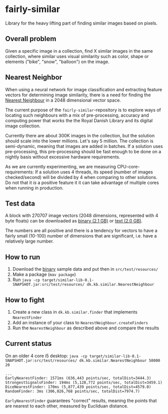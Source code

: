 # fairly-similar
Library for the heavy lifting part of finding similar images based on pixels.

## Overall problem

Given a specific image in a collection, find X similar images in the same collection, 
where similar uses visual similarity such as color, shape or elements ("bike", "snow", 
"balloon") on the image.

## Nearest Neighbor

When using a neural network for image classification and extracting feature vectors for 
determining image similarity, there is a need for finding the 
[Nearest Neighbour](https://en.wikipedia.org/wiki/Nearest_neighbor_search) in a 2048 
dimensional vector space.

The current purpose of the `fairly-similar`-repository is to explore ways of locating 
such neighbours with a mix of pre-processing, accuracy and computing power that works 
the the Royal Danish Library and its digital image collection.

Currently there are about 300K images in the collection, but the solution should scale 
into the lower millions. Let's say 5 million. The collection is semi-dynamic, meaning 
that images are added in batches. If a solution uses pre-processing, this pre-processing 
should be fast enough to be done on a nightly basis without excessive hardware requirements.

As we are currently experimenting, we are measuring CPU-core-requirements: If a solution 
uses 4 threads, its speed (number of images checked/second) will be divided by 4 when 
comparing to other solutions. Do not that it _is_ a positive feature it it can take 
advantage of multiple cores when running in production.

## Test data

A block with 270707 image vectors (2048 dimensions, represented with 4 byte floats) can 
be downloaded as 
[binary (2.1 GB)](https://labs-devel.statsbiblioteket.dk/pixplot/kb_all/pixplot_vectors_270707.bin) or 
[text (2.0 GB)](https://labs-devel.statsbiblioteket.dk/pixplot/kb_all/pixplot_vectors_270707.txt.gz).

The numbers are all positive and there is a tendency for vectors to have a fairly small 
(10-100) number of dimensions that are significant, i.e. have a relatively large number.

## How to run

1. Download the [binary](https://labs-devel.statsbiblioteket.dk/pixplot/kb_all/pixplot_vectors_270707.bin)
sample data and put then in `src/test/resources/`
2. Make a package (`mav package`)
3. Run `java -cp target/similar-lib-0.1-SNAPSHOT.jar:src/test/resources/ dk.kb.similar.NearestNeighbour`

## How to fight

1. Create a new class in `dk.kb.similar.finder` that implements `NearestFinder`
2. Add an instance of your class to `NearestNeighbour.createFinders`
3. Run the `NearestNeighbour` as described above and compare the results

## Current status

On an older 4 core i5 desktop:
`java -cp target/similar-lib-0.1-SNAPSHOT.jar:src/test/resources/ dk.kb.similar.NearestNeighbour 50000 20`
```
...
EarlyNearestFinder: 1571ms (636,443 points/sec, totalDist=3444.3)
StrongestSignalsFinder: 194ms (5,128,772 points/sec, totalDist=3459.1)
DiceNearestFinder: 170ms (5,877,439 points/sec, totalDist=4579.0)
RandomFinder: 3ms (306,026,768 points/sec, totalDist=7974.7)
```

`EarlyNearestFinder` guarantees "correct" results, meaning the points that are nearest to each other, measured by Eucliduan distance.

